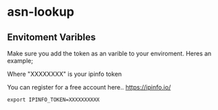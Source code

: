 # asn-lookup

## Envitoment Varibles
Make sure you add the token as an varible to your enviroment. Heres an example;

Where "XXXXXXXX" is your ipinfo token

You can register for a free account here.. https://ipinfo.io/ 

```
export IPINFO_TOKEN=XXXXXXXXXX
```
